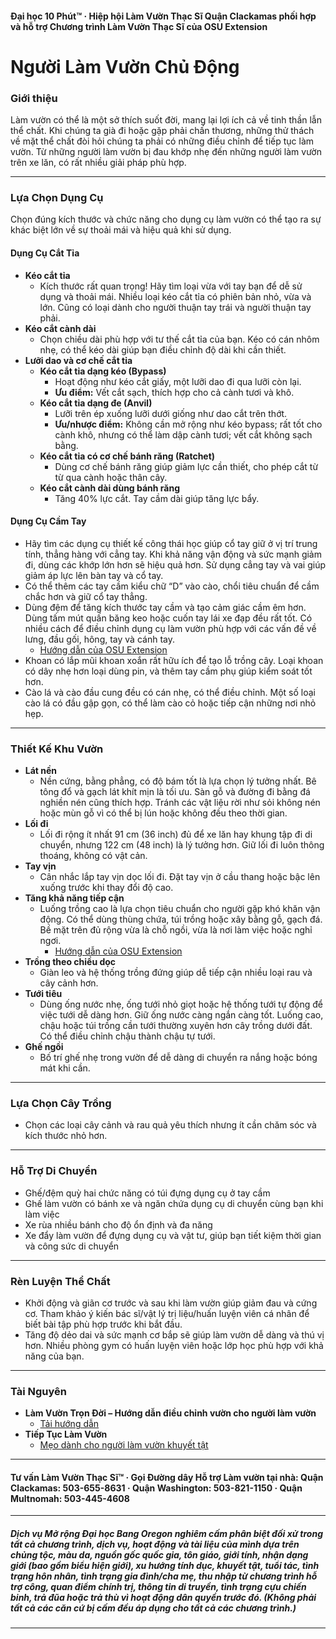 #### Đại học 10 Phút™ · Hiệp hội Làm Vườn Thạc Sĩ Quận Clackamas phối hợp và hỗ trợ Chương trình Làm Vườn Thạc Sĩ của OSU Extension

# Người Làm Vườn Chủ Động

### Giới thiệu

Làm vườn có thể là một sở thích suốt đời, mang lại lợi ích cả về tinh thần lẫn thể chất. Khi chúng ta già đi hoặc gặp phải chấn thương, những thử thách về mặt thể chất đòi hỏi chúng ta phải có những điều chỉnh để tiếp tục làm vườn. Từ những người làm vườn bị đau khớp nhẹ đến những người làm vườn trên xe lăn, có rất nhiều giải pháp phù hợp.

---

### Lựa Chọn Dụng Cụ

Chọn đúng kích thước và chức năng cho dụng cụ làm vườn có thể tạo ra sự khác biệt lớn về sự thoải mái và hiệu quả khi sử dụng.

#### Dụng Cụ Cắt Tỉa

- **Kéo cắt tỉa**
  - Kích thước rất quan trọng! Hãy tìm loại vừa với tay bạn để dễ sử dụng và thoải mái. Nhiều loại kéo cắt tỉa có phiên bản nhỏ, vừa và lớn. Cũng có loại dành cho người thuận tay trái và người thuận tay phải.
- **Kéo cắt cành dài**
  - Chọn chiều dài phù hợp với tư thế cắt tỉa của bạn. Kéo có cán nhôm nhẹ, có thể kéo dài giúp bạn điều chỉnh độ dài khi cần thiết.
- **Lưỡi dao và cơ chế cắt tỉa**
  - **Kéo cắt tỉa dạng kéo (Bypass)**
    - Hoạt động như kéo cắt giấy, một lưỡi dao đi qua lưỡi còn lại.
    - **Ưu điểm:** Vết cắt sạch, thích hợp cho cả cành tươi và khô.
  - **Kéo cắt tỉa dạng đe (Anvil)**
    - Lưỡi trên ép xuống lưỡi dưới giống như dao cắt trên thớt.
    - **Ưu/nhược điểm:** Không cần mở rộng như kéo bypass; rất tốt cho cành khô, nhưng có thể làm dập cành tươi; vết cắt không sạch bằng.
  - **Kéo cắt tỉa có cơ chế bánh răng (Ratchet)**
    - Dùng cơ chế bánh răng giúp giảm lực cần thiết, cho phép cắt từ từ qua cành hoặc thân cây.
  - **Kéo cắt cành dài dùng bánh răng**
    - Tăng 40% lực cắt. Tay cầm dài giúp tăng lực bẩy.

#### Dụng Cụ Cầm Tay

- Hãy tìm các dụng cụ thiết kế công thái học giúp cổ tay giữ ở vị trí trung tính, thẳng hàng với cẳng tay. Khi khả năng vận động và sức mạnh giảm đi, dùng các khớp lớn hơn sẽ hiệu quả hơn. Sử dụng cẳng tay và vai giúp giảm áp lực lên bàn tay và cổ tay.
- Có thể thêm các tay cầm kiểu chữ “D” vào cào, chổi tiêu chuẩn để cầm chắc hơn và giữ cổ tay thẳng.
- Dùng đệm để tăng kích thước tay cầm và tạo cảm giác cầm êm hơn. Dùng tấm mút quấn băng keo hoặc cuốn tay lái xe đạp đều rất tốt. Có nhiều cách để điều chỉnh dụng cụ làm vườn phù hợp với các vấn đề về lưng, đầu gối, hông, tay và cánh tay.  
  - [Hướng dẫn của OSU Extension](https://catalog.extension.oregonstate.edu/sites/catalog/files/project/pdf/em8504.pdf)
- Khoan có lắp mũi khoan xoắn rất hữu ích để tạo lỗ trồng cây. Loại khoan có dây nhẹ hơn loại dùng pin, và thêm tay cầm phụ giúp kiểm soát tốt hơn.
- Cào lá và cào đầu cung đều có cán nhẹ, có thể điều chỉnh. Một số loại cào lá có đầu gập gọn, có thể làm cào cỏ hoặc tiếp cận những nơi nhỏ hẹp.

---

### Thiết Kế Khu Vườn

- **Lát nền**
  - Nền cứng, bằng phẳng, có độ bám tốt là lựa chọn lý tưởng nhất. Bê tông đổ và gạch lát khít mịn là tối ưu. Sàn gỗ và đường đi bằng đá nghiền nén cũng thích hợp. Tránh các vật liệu rời như sỏi không nén hoặc mùn gỗ vì có thể bị lún hoặc không đều theo thời gian.
- **Lối đi**
  - Lối đi rộng ít nhất 91 cm (36 inch) đủ để xe lăn hay khung tập đi di chuyển, nhưng 122 cm (48 inch) là lý tưởng hơn. Giữ lối đi luôn thông thoáng, không có vật cản.
- **Tay vịn**
  - Cân nhắc lắp tay vịn dọc lối đi. Đặt tay vịn ở cầu thang hoặc bậc lên xuống trước khi thay đổi độ cao.
- **Tăng khả năng tiếp cận**
  - Luống trồng cao là lựa chọn tiêu chuẩn cho người gặp khó khăn vận động. Có thể dùng thùng chứa, túi trồng hoặc xây bằng gỗ, gạch đá. Bề mặt trên đủ rộng vừa là chỗ ngồi, vừa là nơi làm việc hoặc nghỉ ngơi.  
    - [Hướng dẫn của OSU Extension](https://catalog.extension.oregonstate.edu/fs270)
- **Trồng theo chiều dọc**
  - Giàn leo và hệ thống trồng đứng giúp dễ tiếp cận nhiều loại rau và cây cảnh hơn.
- **Tưới tiêu**
  - Dùng ống nước nhẹ, ống tưới nhỏ giọt hoặc hệ thống tưới tự động để việc tưới dễ dàng hơn. Giữ ống nước càng ngắn càng tốt. Luống cao, chậu hoặc túi trồng cần tưới thường xuyên hơn cây trồng dưới đất. Có thể điều chỉnh chậu thành chậu tự tưới.
- **Ghế ngồi**
  - Bố trí ghế nhẹ trong vườn để dễ dàng di chuyển ra nắng hoặc bóng mát khi cần.

---

### Lựa Chọn Cây Trồng

- Chọn các loại cây cảnh và rau quả yêu thích nhưng ít cần chăm sóc và kích thước nhỏ hơn.

---

### Hỗ Trợ Di Chuyển

- Ghế/đệm quỳ hai chức năng có túi đựng dụng cụ ở tay cầm
- Ghế làm vườn có bánh xe và ngăn chứa dụng cụ di chuyển cùng bạn khi làm việc
- Xe rùa nhiều bánh cho độ ổn định và đa năng
- Xe đẩy làm vườn để đựng dụng cụ và vật tư, giúp bạn tiết kiệm thời gian và công sức di chuyển

---

### Rèn Luyện Thể Chất

- Khởi động và giãn cơ trước và sau khi làm vườn giúp giảm đau và cứng cơ. Tham khảo ý kiến bác sĩ/vật lý trị liệu/huấn luyện viên cá nhân để biết bài tập phù hợp trước khi bắt đầu.
- Tăng độ dẻo dai và sức mạnh cơ bắp sẽ giúp làm vườn dễ dàng và thú vị hơn. Nhiều phòng gym có huấn luyện viên hoặc lớp học phù hợp với khả năng của bạn.

---

### Tài Nguyên

- **Làm Vườn Trọn Đời – Hướng dẫn điều chỉnh vườn cho người làm vườn**  
  - [Tải hướng dẫn](https://s3.wp.wsu.edu/uploads/sites/2079/2015/12/GFL-booklet-complete.pdf)
- **Tiếp Tục Làm Vườn**  
  - [Mẹo dành cho người làm vườn khuyết tật](https://www.carryongardening.org.uk/top-tips-for-disabled-gardeners.aspx)

---

#### Tư vấn Làm Vườn Thạc Sĩ™ · Gọi Đường dây Hỗ trợ Làm vườn tại nhà: Quận Clackamas: 503-655-8631 · Quận Washington: 503-821-1150 · Quận Multnomah: 503-445-4608

---

##### Dịch vụ Mở rộng Đại học Bang Oregon nghiêm cấm phân biệt đối xử trong tất cả chương trình, dịch vụ, hoạt động và tài liệu của mình dựa trên chủng tộc, màu da, nguồn gốc quốc gia, tôn giáo, giới tính, nhận dạng giới (bao gồm biểu hiện giới), xu hướng tính dục, khuyết tật, tuổi tác, tình trạng hôn nhân, tình trạng gia đình/cha mẹ, thu nhập từ chương trình hỗ trợ công, quan điểm chính trị, thông tin di truyền, tình trạng cựu chiến binh, trả đũa hoặc trả thù vì hoạt động dân quyền trước đó. (Không phải tất cả các căn cứ bị cấm đều áp dụng cho tất cả các chương trình.)
---